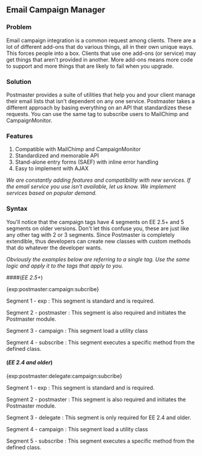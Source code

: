 ## Email Campaign Manager

### Problem

Email campaign integration is a common request among clients. There are a lot of different add-ons that do various things, all in their own unique ways. This forces people into a box. Clients that use one add-ons (or service) may get things that aren't provided in another. More add-ons means more code to support and more things that are likely to fail when you upgrade.

### Solution

Postmaster provides a suite of utilities that help you and your client manage their email lists that isn't dependent on any one service. Postmaster takes a different approach by basing everything on an API that standardizes these requests. You can use the same tag to subscribe users to MailChimp and CampaignMonitor.

### Features

1. Compatible with MailChimp and CampaignMonitor
2. Standardized and memorable API
3. Stand-alone entry forms (SAEF) with inline error handling
4. Easy to implement with AJAX

*We are constantly adding features and compatibility with new services. If the email service you use isn't available, let us know. We implement services based on popular demand.*

### Syntax

You'll notice that the campaign tags have 4 segments on EE 2.5+ and 5 segments on older versions. Don't let this confuse you, these are just like any other tag with 2 or 3 segments. Since Postmaster is completely extendible, thus developers can create new classes with custom methods that do whatever the developer wants.

*Obviously the examples below are referring to a single tag. Use the same logic and apply it to the tags that apply to you.*

####(*EE 2.5+*)

{exp:postmaster:campaign:subcribe}

Segment 1 - exp
:	This segment is standard and is required.

Segment 2 - postmaster
:	This segment is also required and initiates the Postmaster module.

Segment 3 - campaign
:	This segment load a utility class

Segment 4 - subscribe
:	This segment executes a specific method from the defined class.

#### (*EE 2.4 and older*)

{exp:postmaster:delegate:campaign:subcribe}

Segment 1 - exp
:	This segment is standard and is required.

Segment 2 - postmaster
:	This segment is also required and initiates the Postmaster module.

Segment 3 - delegate
:	This segment is only required for EE 2.4 and older.

Segment 4 - campaign
:	This segment load a utility class

Segment 5 - subscribe
:	This segment executes a specific method from the defined class.

